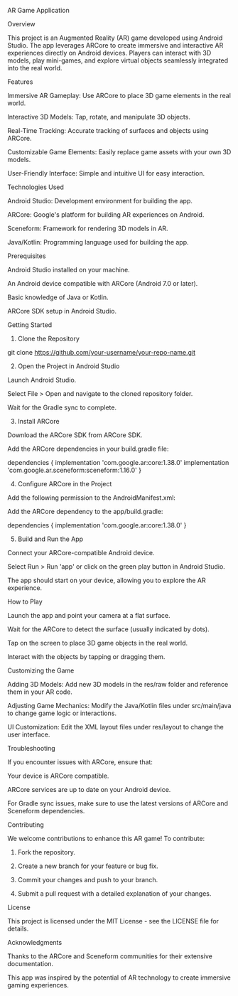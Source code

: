 AR Game Application

Overview

This project is an Augmented Reality (AR) game developed using Android Studio. The app leverages ARCore to create immersive and interactive AR experiences directly on Android devices. Players can interact with 3D models, play mini-games, and explore virtual objects seamlessly integrated into the real world.

Features

Immersive AR Gameplay: Use ARCore to place 3D game elements in the real world.

Interactive 3D Models: Tap, rotate, and manipulate 3D objects.

Real-Time Tracking: Accurate tracking of surfaces and objects using ARCore.

Customizable Game Elements: Easily replace game assets with your own 3D models.

User-Friendly Interface: Simple and intuitive UI for easy interaction.


Technologies Used

Android Studio: Development environment for building the app.

ARCore: Google's platform for building AR experiences on Android.

Sceneform: Framework for rendering 3D models in AR.

Java/Kotlin: Programming language used for building the app.


Prerequisites

Android Studio installed on your machine.

An Android device compatible with ARCore (Android 7.0 or later).

Basic knowledge of Java or Kotlin.

ARCore SDK setup in Android Studio.


Getting Started

1. Clone the Repository

git clone https://github.com/your-username/your-repo-name.git

2. Open the Project in Android Studio

Launch Android Studio.

Select File > Open and navigate to the cloned repository folder.

Wait for the Gradle sync to complete.


3. Install ARCore

Download the ARCore SDK from ARCore SDK.

Add the ARCore dependencies in your build.gradle file:


dependencies {
    implementation 'com.google.ar:core:1.38.0'
    implementation 'com.google.ar.sceneform:sceneform:1.16.0'
}

4. Configure ARCore in the Project

Add the following permission to the AndroidManifest.xml:


<uses-permission android:name="android.permission.CAMERA"/>
<uses-feature android:name="android.hardware.camera.ar" android:required="true"/>

Add the ARCore dependency to the app/build.gradle:


dependencies {
    implementation 'com.google.ar:core:1.38.0'
}

5. Build and Run the App

Connect your ARCore-compatible Android device.

Select Run > Run 'app' or click on the green play button in Android Studio.

The app should start on your device, allowing you to explore the AR experience.


How to Play

Launch the app and point your camera at a flat surface.

Wait for the ARCore to detect the surface (usually indicated by dots).

Tap on the screen to place 3D game objects in the real world.

Interact with the objects by tapping or dragging them.


Customizing the Game

Adding 3D Models: Add new 3D models in the res/raw folder and reference them in your AR code.

Adjusting Game Mechanics: Modify the Java/Kotlin files under src/main/java to change game logic or interactions.

UI Customization: Edit the XML layout files under res/layout to change the user interface.


Troubleshooting

If you encounter issues with ARCore, ensure that:

Your device is ARCore compatible.

ARCore services are up to date on your Android device.


For Gradle sync issues, make sure to use the latest versions of ARCore and Sceneform dependencies.


Contributing

We welcome contributions to enhance this AR game! To contribute:

1. Fork the repository.


2. Create a new branch for your feature or bug fix.


3. Commit your changes and push to your branch.


4. Submit a pull request with a detailed explanation of your changes.



License

This project is licensed under the MIT License - see the LICENSE file for details.

Acknowledgments

Thanks to the ARCore and Sceneform communities for their extensive documentation.

This app was inspired by the potential of AR technology to create immersive gaming experiences.

